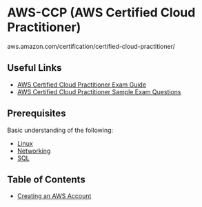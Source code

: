 # AWS-CCP (AWS Certified Cloud Practitioner)

aws.amazon.com/certification/certified-cloud-practitioner/

## Useful Links

- [AWS Certified Cloud Practitioner Exam Guide](https://d1.awsstatic.com/training-and-certification/docs-cloud-practitioner/AWS-Certified-Cloud-Practitioner_Exam-Guide.pdf)
- [AWS Certified Cloud Practitioner Sample Exam Questions](https://d1.awsstatic.com/training-and-certification/docs-cloud-practitioner/AWS-Certified-Cloud-Practitioner_Sample-Questions.pdf)

## Prerequisites

Basic understanding of the following:

- [Linux](linux.md)
- [Networking](networking.md)
- [SQL](sql.md)


## Table of Contents

- [Creating an AWS Account](https://docs.aws.amazon.com/accounts/latest/reference/manage-acct-creating.html)